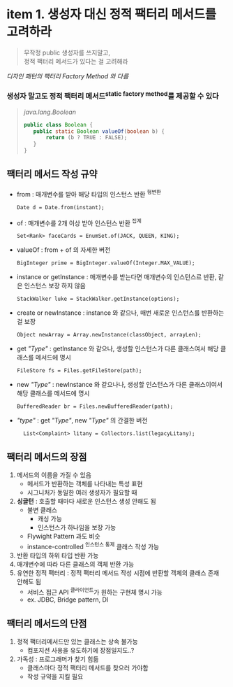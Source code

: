 <h1>item 1. 생성자 대신 정적 팩터리 메서드를 고려하라</h1>


> 무작정 public 생성자를 쓰지말고,  
> 정적 팩터리 메서드가 있다는 걸 고려해라

_디자인 패턴의 팩터리 Factory Method 와 다름_

<h3>생성자 말고도 정적 팩터리 메서드<sup>static factory method</sup>를 제공할 수 있다</h3>

> _java.lang.Boolean_
> ```java
> public class Boolean {
>    public static Boolean valueOf(boolean b) {
>        return (b ? TRUE : FALSE);
>    }
> }
> ```


<h2>팩터리 메서드 작성 규약</h2>

- from : 매개변수를 받아 해당 타입의 인스턴스 반환 <sup>형변환</sup>
   ~~~~
   Date d = Date.from(instant);
   ~~~~
- of : 매개변수를 2개 이상 받아 인스턴스 반환  <sup>집계</sup>
   ~~~~
   Set<Rank> faceCards = EnumSet.of(JACK, QUEEN, KING);
   ~~~~
- valueOf : from + of 의 자세한 버전
   ~~~~
   BigInteger prime = BigInteger.valueOf(Integer.MAX_VALUE);
   ~~~~
- instance or getInstance : 매개변수를 받는다면 매개변수의 인스턴스르 반환, 같은 인스턴스 보장 하지 않음  
   ~~~~
   StackWalker luke = StackWalker.getInstance(options);
   ~~~~
- create or newInstance : instance 와 같으나, 매번 새로운 인스턴스를 반환하는 걸 보장
   ~~~~
   Object newArray = Array.newInstance(classObject, arrayLen);
   ~~~~
- get _"Type"_ : getInstance 와 같으나, 생성할 인스턴스가 다른 클래스여서 해당 클래스를 메서드에 명시  
   ~~~~
   FileStore fs = Files.getFileStore(path);
   ~~~~
- new _"Type"_ : newInstance 와 같으나나, 생성할 인스턴스가 다른 클래스이여서 해당 클래스를 메서드에 명시  
   ~~~~
   BufferedReader br = Files.newBufferedReader(path);
   ~~~~
- _"type"_ : get _"Type"_, new _"Type"_ 의 간결한 버전
   ~~~~
     List<Complaint> litany = Collectors.list(legacyLitany);
   ~~~~

<h2>팩터리 메서드의 장점</h2>

1. 메서드의 이름을 가질 수 있음   
   - 메서드가 반환하는 객체를 나타내는 특성 표현
   - 시그니처가 동일한 여러 생성자가 필요할 때  
2. **싱글턴** : 호출할 때마다 새로운 인스턴스 생성 안해도 됨    
   - 불변 클래스  
     - 캐싱 가능  
     - 인스턴스가 하나임을 보장 가능
   - Flywight Pattern 과도 비슷
   - instance-controlled <sup>인스턴스 통제</sup> 클래스 작성 가능
3. 반환 타입의 하위 타입 반환 가능  
4. 매개변수에 따라 다른 클래스의 객체 반환 가능  
5. 유연한 정적 팩터리 : 정적 팩터리 메서드 작성 시점에 반환할 객체의 클래스 존재 안해도 됨
   - 서비스 접근 API <sup>클라이언트</sup>가 원하는 구현체 명시 가능 
   - ex. JDBC, Bridge pattern, DI

    
<h2>팩터리 메서드의 단점</h2>

1. 정적 팩터리메서드만 있는 클래스는 상속 불가능  
   - 컴포지션 사용을 유도하기에 장점일지도..?  
2. 가독성 : 프로그래머가 찾기 힘듦
   - 클래스마다 정적 팩터리 메서드를 찾으러 가야함
   - 작성 규약을 지킬 필요
